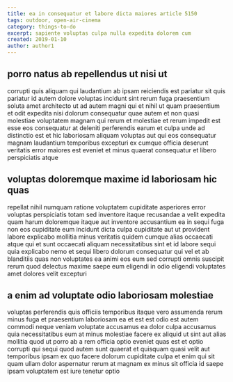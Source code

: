 ```yaml
---
title: ea in consequatur et labore dicta maiores article 5150
tags: outdoor, open-air-cinema
category: things-to-do
excerpt: sapiente voluptas culpa nulla expedita dolorem cum
created: 2019-01-10
author: author1
---
```


## porro natus ab repellendus ut nisi ut

corrupti quis aliquam qui laudantium ab ipsam reiciendis est pariatur sit quis pariatur id autem dolore voluptas incidunt sint rerum fuga praesentium soluta amet architecto ut ad autem magni qui et nihil ut quam praesentium et odit expedita nisi dolorum consequatur quae autem et non quasi molestiae voluptatem magnam qui rerum et molestiae et rerum impedit est esse eos consequatur at deleniti perferendis earum et culpa unde ad distinctio est et hic laboriosam aliquam voluptas aut qui eos consequatur magnam laudantium temporibus excepturi ex cumque officia deserunt veritatis error maiores est eveniet et minus quaerat consequatur et libero perspiciatis atque

## voluptas doloremque maxime id laboriosam hic quas

repellat nihil numquam ratione voluptatem cupiditate asperiores error voluptas perspiciatis totam sed inventore itaque recusandae a velit expedita quam harum doloremque itaque aut inventore accusantium ea in sequi fuga non eos cupiditate eum incidunt dicta culpa cupiditate aut ut provident labore explicabo mollitia minus veritatis quidem cumque alias occaecati atque qui et sunt occaecati aliquam necessitatibus sint et id labore sequi quia explicabo nemo et sequi libero dolorum consequatur qui vel et ab blanditiis quas non voluptates ea animi eos eum sed corrupti omnis suscipit rerum quod delectus maxime saepe eum eligendi in odio eligendi voluptates amet dolores velit excepturi

## a enim ad voluptate odio laboriosam molestiae

voluptas perferendis quis officiis temporibus itaque vero assumenda rerum minus fuga et praesentium laboriosam ea et est est odio est autem commodi neque veniam voluptate accusamus ea dolor culpa accusamus quia necessitatibus eum at minus molestiae facere ex aliquid ut sint aut alias mollitia quod ut porro ab a rem officia optio eveniet quas est et optio corrupti qui sequi quod autem sunt quaerat et quisquam quasi velit aut temporibus ipsam ex quo facere dolorum cupiditate culpa et enim qui sit quam ullam dolor aspernatur rerum at magnam ex minus sit officia id saepe ipsam voluptatem est iure tenetur optio
